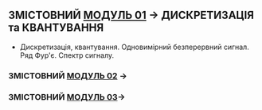 ## **ЗМІСТОВНИЙ** [**МОДУЛЬ 01**](/_LEC_/Modulus_1/Modulus_1.md) -> ДИСКРЕТИЗАЦІЯ та КВАНТУВАННЯ
- Дискретизація, квантування. Одновимірний безперервний сигнал. Ряд Фур'є. Спектр сигналу.


### ЗМІСТОВНИЙ [МОДУЛЬ 02](/_LEC_/Modulus_2/Modulus_2.md) ->

### ЗМІСТОВНИЙ [МОДУЛЬ 03](/_LEC_/Modulus_3/Modulus_3.md)->
